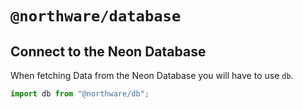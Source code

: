# `@northware/database`

## Connect to the Neon Database

When fetching Data from the Neon Database you will have to use `db`.

```jsx
import db from "@northware/db";
```
